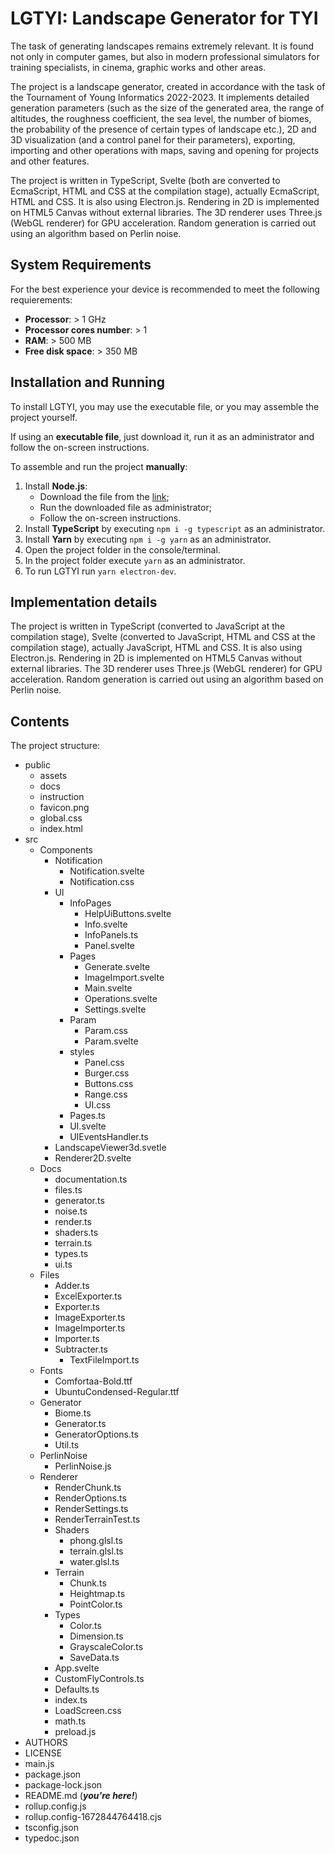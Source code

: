 # LGTYI: Landscape Generator for TYI

The task of generating landscapes remains extremely relevant. It is found not only in computer games, but also in modern professional simulators for training specialists, in cinema, graphic works and other areas.

The project is a landscape generator, created in accordance with the task of the Tournament of Young Informatics 2022-2023. It implements detailed generation parameters (such as the size of the generated area, the range of altitudes, the roughness coefficient, the sea level, the number of biomes, the probability of the presence of certain types of landscape etc.), 2D and 3D visualization (and a control panel for their parameters), exporting, importing and other operations with  maps, saving and opening for projects and other features.


The project is written in TypeScript, Svelte (both are converted to EcmaScript, HTML and CSS at the compilation stage), actually EcmaScript, HTML and CSS. It is also using Electron.js. Rendering in 2D is implemented on HTML5 Canvas without external libraries. The 3D renderer uses Three.js (WebGL renderer) for GPU acceleration. Random generation is carried out using an algorithm based on Perlin noise.
## System Requirements

For the best experience your device is recommended to meet the following requierements:

- **Processor**: > 1 GHz
- **Processor cores number**: > 1
- **RAM**: > 500 MB
- **Free disk space**: > 350 MB

## Installation and Running

To install LGTYI, you may use the executable file, or you may assemble the project yourself.

If using an **executable file**, just download it, run it as an administrator and follow the on-screen instructions.

To assemble and run the project **manually**:

1. Install **Node.js**:
	- Download the file from the [link](https://nodejs.org/dist/v18.12.1/node-v18.12.1-x64.msi);
	- Run the downloaded file as administrator;
	- Follow the on-screen instructions.
2. Install **TypeScript** by executing `npm i -g typescript` as an administrator.
3. Install **Yarn** by executing `npm i -g yarn` as an administrator.
4. Open the project folder in the console/terminal.
5. In the project folder execute `yarn` as an administrator.
6. To run LGTYI run `yarn electron-dev`.

## Implementation details

The project is written in TypeScript (converted to JavaScript at the compilation stage), Svelte (converted to JavaScript, HTML and CSS at the compilation stage), actually JavaScript, HTML and CSS. It is also using Electron.js. Rendering in 2D is implemented on HTML5 Canvas without external libraries. The 3D renderer uses Three.js (WebGL renderer) for GPU acceleration. Random generation is carried out using an algorithm based on Perlin noise.

## Contents

The project structure:

<!-- UNDESCRIBED: assets, docs -->

- public
	- assets
	- docs
	- instruction
	- favicon.png
	- global.css
	- index.html
- src
	- Components
		- Notification
			- Notification.svelte
			- Notification.css
		- UI
			- InfoPages
				- HelpUiButtons.svelte
				- Info.svelte
				- InfoPanels.ts
				- Panel.svelte
			- Pages
			  - Generate.svelte
			  - ImageImport.svelte
			  - Main.svelte
			  - Operations.svelte
			  - Settings.svelte
			- Param
			  - Param.css
			  - Param.svelte
			- styles
				- Panel.css
			  - Burger.css
			  - Buttons.css
			  - Range.css
			  - UI.css
			- Pages.ts
			- UI.svelte
			- UIEventsHandler.ts
	  - LandscapeViewer3d.svetle
	  - Renderer2D.svelte
	- Docs
		- documentation.ts
		- files.ts
		- generator.ts
		- noise.ts
		- render.ts
		- shaders.ts
		- terrain.ts
		- types.ts
		- ui.ts
	- Files
	  - Adder.ts
	  - ExcelExporter.ts
	  - Exporter.ts
	  - ImageExporter.ts
	  - ImageImporter.ts
	  - Importer.ts
	  - Subtracter.ts
		- TextFileImport.ts
	- Fonts
	  - Comfortaa-Bold.ttf
	  - UbuntuCondensed-Regular.ttf
	- Generator
	  - Biome.ts
	  - Generator.ts
	  - GeneratorOptions.ts
	  - Util.ts
  - PerlinNoise
  	- PerlinNoise.js
  - Renderer
	  - RenderChunk.ts
	  - RenderOptions.ts
	  - RenderSettings.ts
	  - RenderTerrainTest.ts
	- Shaders
	  - phong.glsl.ts
	  - terrain.glsl.ts
	  - water.glsl.ts
	- Terrain
	  - Chunk.ts
	  - Heightmap.ts
	  - PointColor.ts
	- Types
	  - Color.ts
	  - Dimension.ts
	  - GrayscaleColor.ts
	  - SaveData.ts
	- App.svelte
	- CustomFlyControls.ts
	- Defaults.ts
	- index.ts
	- LoadScreen.css
	- math.ts
	- preload.js
- AUTHORS
- LICENSE
- main.js
- package.json
- package-lock.json
- README.md (***you're here!***)
- rollup.config.js
- rollup.config-1672844764418.cjs
- tsconfig.json
- typedoc.json
